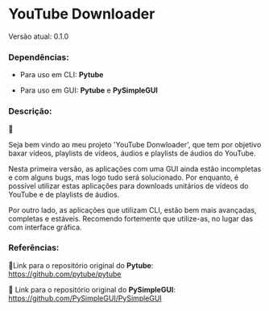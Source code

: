 # YouTube Downloader
Versão atual: 0.1.0

### Dependências: 

- Para uso em CLI: **Pytube**

- Para uso em GUI: **Pytube** e **PySimpleGUI**


### Descrição:
📝 

Seja bem vindo ao meu projeto 'YouTube Donwloader', que tem por objetivo 
baxar vídeos, playlists de vídeos, áudios e playlists de áudios do YouTube.

Nesta primeira versão, as aplicações com uma GUI ainda estão incompletas
e com alguns bugs, mas logo tudo será solucionado. Por enquanto, é possível 
utilizar estas aplicações para downloads unitários de vídeos do YouTube e de
playlists de áudios.

Por outro lado, as aplicações que utilizam CLI, estão bem mais avançadas, 
completas e estáveis. Recomendo fortemente que utilize-as, no lugar das 
com interface gráfica. 

### Referências:
🔗Link para o repositório original do **Pytube**: 
https://github.com/pytube/pytube

🔗 Link para o repositório original do **PySimpleGUI**:
https://github.com/PySimpleGUI/PySimpleGUI
